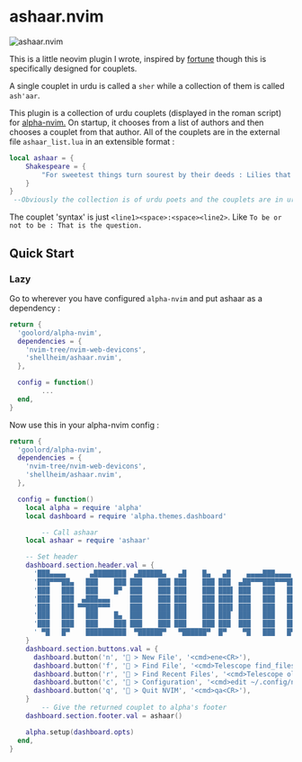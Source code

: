 # ashaar.nvim

![ashaar.nvim](https://github.com/shellheim/ashaar.nvim/assets/116480892/332e0340-55d9-4995-a755-1bac8e6477de)

This is a little neovim plugin I wrote, inspired by [fortune](https://github.com/BlakeJC94/alpha-nvim-fortune) though this is specifically designed for couplets.

A single couplet in urdu is called a `sher` while a collection of them is called `ash'aar`.

This plugin is a collection of urdu couplets (displayed in the roman script) for [alpha-nvim.](https://github.com/goolord/alpha-nvim) On startup, it chooses from a list of authors and then chooses a couplet from that author. All of the couplets are in the external file `ashaar_list.lua` in an extensible format :

```lua
local ashaar = {
    Shakespeare = {
        "For sweetest things turn sourest by their deeds : Lilies that fester, smell far worse than weeds."
    }
}
 --Obviously the collection is of urdu poets and the couplets are in urdu.
```

The couplet 'syntax' is just `<line1><space>:<space><line2>`. Like `To be or not to be : That is the question.`

## Quick Start

### Lazy

Go to wherever you have configured `alpha-nvim` and put ashaar as a dependency :

```lua
return {
  'goolord/alpha-nvim',
  dependencies = {
    'nvim-tree/nvim-web-devicons',
    'shellheim/ashaar.nvim',
  },

  config = function()
        ...
  end,
}
```

Now use this in your alpha-nvim config :

```lua
return {
  'goolord/alpha-nvim',
  dependencies = {
    'nvim-tree/nvim-web-devicons',
    'shellheim/ashaar.nvim',
  },

  config = function()
    local alpha = require 'alpha'
    local dashboard = require 'alpha.themes.dashboard'

        -- Call ashaar
    local ashaar = require 'ashaar'

    -- Set header
    dashboard.section.header.val = {
      '███▄▄▄▄      ▄████████  ▄██████▄   ▄█    █▄   ▄█    ▄▄▄▄███▄▄▄▄   ',
      '███▀▀▀██▄   ███    ███ ███    ███ ███    ███ ███  ▄██▀▀▀███▀▀▀██▄ ',
      '███   ███   ███    █▀  ███    ███ ███    ███ ███▌ ███   ███   ███ ',
      '███   ███  ▄███▄▄▄     ███    ███ ███    ███ ███▌ ███   ███   ███ ',
      '███   ███ ▀▀███▀▀▀     ███    ███ ███    ███ ███▌ ███   ███   ███ ',
      '███   ███   ███    █▄  ███    ███ ███    ███ ███  ███   ███   ███ ',
      '███   ███   ███    ███ ███    ███ ███    ███ ███  ███   ███   ███ ',
      ' ▀█   █▀    ██████████  ▀██████▀   ▀██████▀  █▀    ▀█   ███   █▀  ',
    }
    dashboard.section.buttons.val = {
      dashboard.button('n', ' > New File', '<cmd>ene<CR>'),
      dashboard.button('f', '󰱼 > Find File', '<cmd>Telescope find_files<CR>'),
      dashboard.button('r', ' > Find Recent Files', '<cmd>Telescope oldfiles<CR>'),
      dashboard.button('c', ' > Configuration', '<cmd>edit ~/.config/nvim/init.lua<CR>'),
      dashboard.button('q', ' > Quit NVIM', '<cmd>qa<CR>'),
    }
        -- Give the returned couplet to alpha's footer
    dashboard.section.footer.val = ashaar()

    alpha.setup(dashboard.opts)
  end,
}

```
